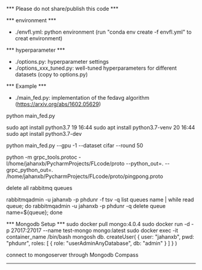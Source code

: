 *** Please do not share/publish this code *** 

*** environment ***
* ./envfl.yml: python environment (run "conda env create -f envfl.yml" to creat environment)

*** hyperparameter ***
* ./options.py: hyperparameter settings
* ./options_xxx_tuned.py: well-tuned hyperparameters for different datasets (copy to options.py)

*** Example ***
* ./main_fed.py: implementation of the fedavg algorithm (https://arxiv.org/abs/1602.05629)

python main_fed.py 

sudo apt install python3.7
    19  16:44   sudo apt install python3.7-venv
    20  16:44   sudo apt install python3.7-dev

 python main_fed.py --gpu -1 --dataset cifar --round 50
 
 python -m grpc_tools.protoc -I/home/jahanxb/PycharmProjects/FLcode/proto --python_out=. --grpc_python_out=. /home/jahanxb/PycharmProjects/FLcode/proto/pingpong.proto


delete all rabbitmq queues

rabbitmqadmin -u jahanxb -p phdunr -f tsv -q list queues name | while read queue; do rabbitmqadmin -u jahanxb -p phdunr -q delete queue name=${queue}; done

*** Mongodb Setup ***
sudo docker pull mongo:4.0.4
 sudo docker run -d -p 27017:27017 --name test-mongo mongo:latest
 sudo docker exec -it container_name /bin/bash
 mongosh
db. createUser( { user: "jahanxb", pwd: "phdunr", roles: [ { role: "userAdminAnyDatabase", db: "admin" } ] } )

connect to mongoserver through Mongodb Compass 

---------------------------------------



